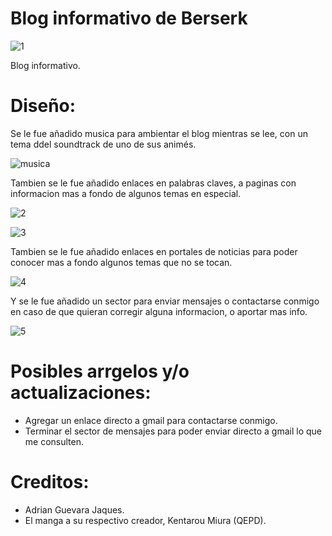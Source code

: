 # Blog informativo de Berserk

![1](https://user-images.githubusercontent.com/87548801/132263415-07b9ff9f-4a7d-4af5-a181-57fa82c8b20c.png)

Blog informativo.

# Diseño:

Se le fue añadido musica para ambientar el blog mientras se lee, con un tema ddel soundtrack de uno de sus animés.

![musica](https://user-images.githubusercontent.com/87548801/132263414-6db9d782-1c81-4d18-82f8-49e711a41660.png)

Tambien se le fue añadido enlaces en palabras claves, a paginas con informacion mas a fondo de algunos temas en especial.

![2](https://user-images.githubusercontent.com/87548801/132263417-29c2aecc-3e3e-4889-826d-70ab4773a065.png)

![3](https://user-images.githubusercontent.com/87548801/132263409-6ed4d6ab-8e9a-4a13-8ac6-e9885f313a63.png)

Tambien se le fue añadido enlaces en portales de noticias para poder conocer mas a fondo algunos temas que no se tocan.

![4](https://user-images.githubusercontent.com/87548801/132263412-168216b2-4303-4890-b41f-593c8b06d0d3.png)

Y se le fue añadido un sector para enviar mensajes o contactarse conmigo en caso de que quieran corregir alguna informacion, o aportar mas info.

![5](https://user-images.githubusercontent.com/87548801/132263413-6dad9a57-5986-474a-bf18-eb391ba83c4a.png)

# Posibles arrgelos y/o actualizaciones:

- Agregar un enlace directo a gmail para contactarse conmigo.
- Terminar el sector de mensajes para poder enviar directo a gmail lo que me consulten.

# Creditos:

- Adrian Guevara Jaques.
- El manga a su respectivo creador, Kentarou Miura (QEPD).
